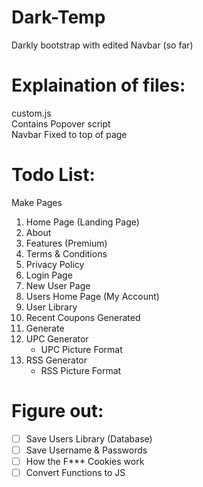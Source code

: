 # Dark-Temp
Darkly bootstrap with edited Navbar (so far)

# Explaination of files:

  custom.js  
  Contains Popover script  
  Navbar Fixed to top of page  

# Todo List:  
Make Pages  
1. Home Page (Landing Page)  
2. About  
3. Features (Premium)  
4. Terms & Conditions  
5. Privacy Policy  
6. Login Page  
7. New User Page  
8. Users Home Page (My Account)  
9. User Library  
10. Recent Coupons Generated  
11. Generate  
   1. UPC Generator  
      - UPC Picture Format  
   2. RSS Generator  
      - RSS Picture Format   

# Figure out:
- [ ] Save Users Library (Database)  
- [ ] Save Username & Passwords  
- [ ] How the F*** Cookies work  
- [ ] Convert Functions to JS  
